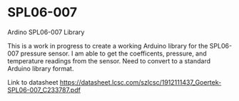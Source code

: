 # SPL06-007
Ardino SPL06-007 Library

This is a work in progress to create a working Arduino library for the SPL06-007 pressure sensor. I am able to get the coefficents, pressure, and temperature readings from the sensor. Need to convert to a standard Arduino library format. 

Link to datasheet
https://datasheet.lcsc.com/szlcsc/1912111437_Goertek-SPL06-007_C233787.pdf
